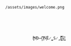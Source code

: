                 
	/assets/images/welcome.png






                Ḯ̶̩̝͙̱̈̾̽͝N̴̜͒D̶̟̩̆Ö̸̻͆̆N̶̘̈̚ͅĚ̷̻̜̠̰̳S̷̨̡̖̗̐̉I̴̧̲̿͒̔͝A̴̳͛̈́ ̴̤̫̻͇͗̏
